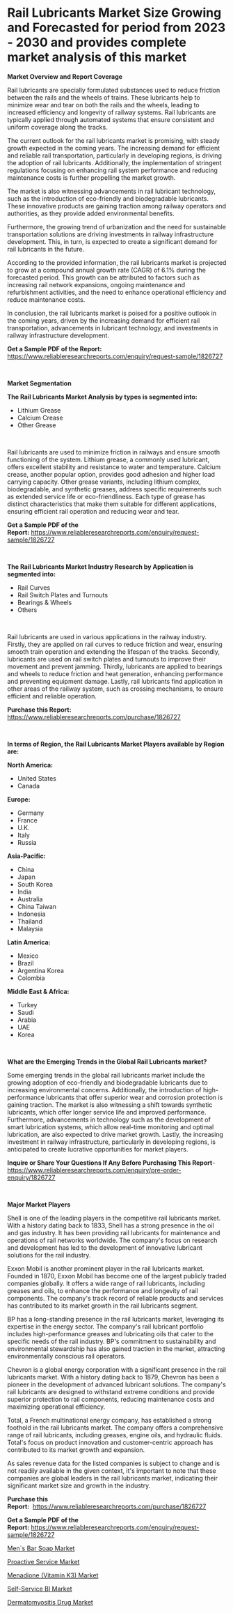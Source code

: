 <p><h1>Rail Lubricants Market Size Growing and Forecasted for period from 2023 - 2030 and provides complete market analysis of this market</h1></p><p><strong>Market Overview and Report Coverage</strong></p>
<p><p>Rail lubricants are specially formulated substances used to reduce friction between the rails and the wheels of trains. These lubricants help to minimize wear and tear on both the rails and the wheels, leading to increased efficiency and longevity of railway systems. Rail lubricants are typically applied through automated systems that ensure consistent and uniform coverage along the tracks.</p><p>The current outlook for the rail lubricants market is promising, with steady growth expected in the coming years. The increasing demand for efficient and reliable rail transportation, particularly in developing regions, is driving the adoption of rail lubricants. Additionally, the implementation of stringent regulations focusing on enhancing rail system performance and reducing maintenance costs is further propelling the market growth.</p><p>The market is also witnessing advancements in rail lubricant technology, such as the introduction of eco-friendly and biodegradable lubricants. These innovative products are gaining traction among railway operators and authorities, as they provide added environmental benefits.</p><p>Furthermore, the growing trend of urbanization and the need for sustainable transportation solutions are driving investments in railway infrastructure development. This, in turn, is expected to create a significant demand for rail lubricants in the future.</p><p>According to the provided information, the rail lubricants market is projected to grow at a compound annual growth rate (CAGR) of 6.1% during the forecasted period. This growth can be attributed to factors such as increasing rail network expansions, ongoing maintenance and refurbishment activities, and the need to enhance operational efficiency and reduce maintenance costs.</p><p>In conclusion, the rail lubricants market is poised for a positive outlook in the coming years, driven by the increasing demand for efficient rail transportation, advancements in lubricant technology, and investments in railway infrastructure development.</p></p>
<p><strong>Get a Sample PDF of the Report:</strong> <a href="https://www.reliableresearchreports.com/enquiry/request-sample/1826727">https://www.reliableresearchreports.com/enquiry/request-sample/1826727</a></p>
<p>&nbsp;</p>
<p><strong>Market Segmentation</strong></p>
<p><strong>The Rail Lubricants Market Analysis by types is segmented into:</strong></p>
<p><ul><li>Lithium Grease</li><li>Calcium Crease</li><li>Other Grease</li></ul></p>
<p>&nbsp;</p>
<p><p>Rail lubricants are used to minimize friction in railways and ensure smooth functioning of the system. Lithium grease, a commonly used lubricant, offers excellent stability and resistance to water and temperature. Calcium crease, another popular option, provides good adhesion and higher load carrying capacity. Other grease variants, including lithium complex, biodegradable, and synthetic greases, address specific requirements such as extended service life or eco-friendliness. Each type of grease has distinct characteristics that make them suitable for different applications, ensuring efficient rail operation and reducing wear and tear.</p></p>
<p><strong>Get a Sample PDF of the Report:</strong>&nbsp;<a href="https://www.reliableresearchreports.com/enquiry/request-sample/1826727">https://www.reliableresearchreports.com/enquiry/request-sample/1826727</a></p>
<p>&nbsp;</p>
<p><strong>The Rail Lubricants Market Industry Research by Application is segmented into:</strong></p>
<p><ul><li>Rail Curves</li><li>Rail Switch Plates and Turnouts</li><li>Bearings & Wheels</li><li>Others</li></ul></p>
<p>&nbsp;</p>
<p><p>Rail lubricants are used in various applications in the railway industry. Firstly, they are applied on rail curves to reduce friction and wear, ensuring smooth train operation and extending the lifespan of the tracks. Secondly, lubricants are used on rail switch plates and turnouts to improve their movement and prevent jamming. Thirdly, lubricants are applied to bearings and wheels to reduce friction and heat generation, enhancing performance and preventing equipment damage. Lastly, rail lubricants find application in other areas of the railway system, such as crossing mechanisms, to ensure efficient and reliable operation.</p></p>
<p><strong>Purchase this Report:</strong>&nbsp; <a href="https://www.reliableresearchreports.com/purchase/1826727">https://www.reliableresearchreports.com/purchase/1826727</a></p>
<p>&nbsp;</p>
<p><strong>In terms of Region, the Rail Lubricants Market Players available by Region are:</strong></p>
<p>
    <p> <strong> North America: </strong>
        <ul>
            <li>United States</li>
            <li>Canada</li>
        </ul>
        </p> 
    <p> <strong> Europe: </strong>
        <ul>
            <li>Germany</li>
            <li>France</li>
            <li>U.K.</li>
            <li>Italy</li>
            <li>Russia</li>
        </ul>
        </p> 
    <p> <strong> Asia-Pacific: </strong>
        <ul>
            <li>China</li>
            <li>Japan</li>
            <li>South Korea</li>
            <li>India</li>
            <li>Australia</li>
            <li>China Taiwan</li>
            <li>Indonesia</li>
            <li>Thailand</li>
            <li>Malaysia</li>
        </ul>
        </p> 
    <p> <strong> Latin America: </strong>
        <ul>
            <li>Mexico</li>
            <li>Brazil</li>
            <li>Argentina Korea</li>
            <li>Colombia</li>
        </ul>
        </p> 
    <p> <strong> Middle East & Africa: </strong>
        <ul>
            <li>Turkey</li>
            <li>Saudi</li>
            <li>Arabia</li>
            <li>UAE</li>
            <li>Korea</li>
        </ul>
    </p>
    </p>
<p>&nbsp;</p>
<p><strong>What are the Emerging Trends in the Global Rail Lubricants market?</strong></p>
<p><p>Some emerging trends in the global rail lubricants market include the growing adoption of eco-friendly and biodegradable lubricants due to increasing environmental concerns. Additionally, the introduction of high-performance lubricants that offer superior wear and corrosion protection is gaining traction. The market is also witnessing a shift towards synthetic lubricants, which offer longer service life and improved performance. Furthermore, advancements in technology such as the development of smart lubrication systems, which allow real-time monitoring and optimal lubrication, are also expected to drive market growth. Lastly, the increasing investment in railway infrastructure, particularly in developing regions, is anticipated to create lucrative opportunities for market players.</p></p>
<p><strong>Inquire or Share Your Questions If Any Before Purchasing This Report</strong>- <a href="https://www.reliableresearchreports.com/enquiry/pre-order-enquiry/1826727">https://www.reliableresearchreports.com/enquiry/pre-order-enquiry/1826727</a></p>
<p>&nbsp;</p>
<p><strong>Major Market Players</strong></p>
<p><p>Shell is one of the leading players in the competitive rail lubricants market. With a history dating back to 1833, Shell has a strong presence in the oil and gas industry. It has been providing rail lubricants for maintenance and operations of rail networks worldwide. The company's focus on research and development has led to the development of innovative lubricant solutions for the rail industry.</p><p>Exxon Mobil is another prominent player in the rail lubricants market. Founded in 1870, Exxon Mobil has become one of the largest publicly traded companies globally. It offers a wide range of rail lubricants, including greases and oils, to enhance the performance and longevity of rail components. The company's track record of reliable products and services has contributed to its market growth in the rail lubricants segment.</p><p>BP has a long-standing presence in the rail lubricants market, leveraging its expertise in the energy sector. The company's rail lubricant portfolio includes high-performance greases and lubricating oils that cater to the specific needs of the rail industry. BP's commitment to sustainability and environmental stewardship has also gained traction in the market, attracting environmentally conscious rail operators.</p><p>Chevron is a global energy corporation with a significant presence in the rail lubricants market. With a history dating back to 1879, Chevron has been a pioneer in the development of advanced lubricant solutions. The company's rail lubricants are designed to withstand extreme conditions and provide superior protection to rail components, reducing maintenance costs and maximizing operational efficiency.</p><p>Total, a French multinational energy company, has established a strong foothold in the rail lubricants market. The company offers a comprehensive range of rail lubricants, including greases, engine oils, and hydraulic fluids. Total's focus on product innovation and customer-centric approach has contributed to its market growth and expansion.</p><p>As sales revenue data for the listed companies is subject to change and is not readily available in the given context, it's important to note that these companies are global leaders in the rail lubricants market, indicating their significant market size and growth in the industry.</p></p>
<p><strong>Purchase this Report:</strong>&nbsp;&nbsp;<a href="https://www.reliableresearchreports.com/purchase/1826727">https://www.reliableresearchreports.com/purchase/1826727</a></p>
<p></p>
<p><strong>Get a Sample PDF of the Report:</strong>&nbsp;<a href="https://www.reliableresearchreports.com/enquiry/request-sample/1826727">https://www.reliableresearchreports.com/enquiry/request-sample/1826727</a></p>
<p><p><a href="https://github.com/lilstefpacute/Market-Research-Report-List-1/blob/main/mens-bar-soap-market.md">Men`s Bar Soap Market</a></p><p><a href="https://medium.com/@olenwuckert56/proactive-service-market-insights-into-market-cagr-market-trends-and-growth-strategies-1bf5abed7f1b">Proactive Service Market</a></p><p><a href="https://github.com/AKSHATREPORTPRIME/Market-Research-Report-List-1/blob/main/menadione-vitamin-k3-market.md">Menadione (Vitamin K3) Market</a></p><p><a href="https://www.linkedin.com/pulse/self-service-bi-market-size-share-global-analysis-report-2023/">Self-Service BI Market</a></p><p><a href="https://medium.com/@kevinbarnes75/dermatomyositis-drug-market-share-evolution-and-market-growth-trends-2023-2030-7900efabef82">Dermatomyositis Drug Market</a></p></p>